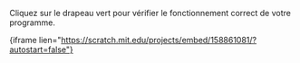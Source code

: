 Cliquez sur le drapeau vert pour vérifier le fonctionnement correct de votre programme.

{iframe lien="https://scratch.mit.edu/projects/embed/158861081/?autostart=false"}